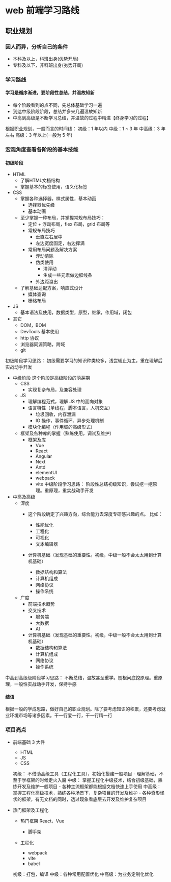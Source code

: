 # web 前端学习路线
## 职业规划
### 因人而异，分析自己的条件
- 本科及以上，科班出身(优势开局)
- 专科及以下，非科班出身(劣势开局)

### 学习路线
#### 学习是循序渐进，要阶段性总结，并温故知新
- 每个阶段看到的点不同，先总体基础学习一遍
- 到达中级阶段阶段，总结并多来几遍温故知新
- 中高到高级是不断学习总结，并温故的过程中精进【终身学习的过程】

根据职业规划，一般而言的时间线：
    初级：1 年以内
    中级：1 ~ 3 年
    中高级：3 年左右
    高级：3 年以上(一般为 5 年)

### 宏观角度查看各阶段的基本技能
#### 初级阶段
- HTML
    - 了解HTML文档结构
    - 掌握基本的标签使用，语义化标签
- CSS
    - 掌握各种选择器，样式属性，基本动画
        - 选择器优先级
        - 基本动画
    - 至少掌握一种布局，并掌握常规布局技巧：
        - 定位 + 浮动布局，flex 布局，grid 布局等
        - 常规布局技巧
            - 垂直左右居中
            - 左边宽度固定，右边撑满
        - 常用布局问题及解决方案
            - 浮动清除
            - 伪类使用
                - 清浮动
                - 生成一些元素做边框线条
            - 外边距溢出
    - 了解基础适配方案，响应式设计
        - 媒体查询
        - 栅格布局
- JS
    - 基本语法及使用，数据类型，原型，继承，作用域，闭包
- 其它
    - DOM，BOM
    - DevTools 基本使用
    - http 协议
    - 浏览器同源策略，跨域
    - git  

初级阶段学习思路： 初级需要学习的知识种类较多，浅尝辄止为主，重在理解后实战动手开发

- 中级阶段
    这个阶段是高级阶段的萌芽期
    - CSS
        - 实现复杂布局，及兼容处理
    - JS
        - 理解编程范式，理解 JS 中的面向对象
        - 语言特性（单线程，脚本语言，人机交互）
            - 垃圾回收，内存泄漏
            - IO 操作，事件循环、异步处理机制
        - 模块化编程（作用域的高级形式）
    - 框架及各种库的掌握（熟练使用，调试及维护）
        - 框架及库
            - Vue
            - React
            - Angular
            - Next
            - Antd
            - elementUI
            - webpack
            - vite
中级阶段学习思路： 阶段性总结初级知识，尝试挖一挖原理。重原理，重实战动手开发
- 中高及高级
    - 深度
        - 这个阶段确定了兴趣方向，综合能力去深度专研感兴趣的点。 比如：
            - 性能优化
            - 工程化
            - 可视化
            - 文本编辑器

        - 计算机基础（发现基础的重要性。初级，中级一般不会太太用到计算机基础）
            - 数据结构和算法
            - 计算机组成
            - 网络协议
            - 操作系统
    - 广度
        - 前端技术趋势
        - 交叉技术
            - 服务端
            - 大数据
            - AI
        - 计算机基础（发现基础的重要性。初级，中级一般不会太太用到计算机基础）
            - 数据结构和算法
            - 计算机组成
            - 网络协议
            - 操作系统

中高到高级级阶段学习思路： 不断总结，温故甚至重学。刨根问底挖原理。重原理，一般性实战动手开发，保持手感

#### 结语
根据一般的学成思路，做好自己的职业规划。除了要考虑知识的积累，还要考虑就业环境市场等诸多因素。干一行爱一行，干一行精一行
















### 项目亮点































- 前端基础 3 大件
    - HTML
    - JS
    - CSS

    初级： 不借助高级工具（工程化工具），初始化搭建一般项目
        - 理解基础，不至于学框架的时候走火入魔
    中级： 掌握工程化中级技术，结合初级基础，熟练开发及维护一般项目
        - 各种主流框架都能根据文档快速上手使用
    中高级： 掌握工程化高级技术，熟练各种场景下，复杂项目的开发及维护
        - 各种奇形怪状的框架，有无文档的同时，透过现象看底层去开发及维护复杂项目

- 热门框架及工程化
    - 热门框架 React，Vue
        - 脚手架

    - 工程化 
        - webpack
        - vite
        - babel

    初级：打包，编译
    中级：各种常用配置优化
    中高级：为业务定制化优化
